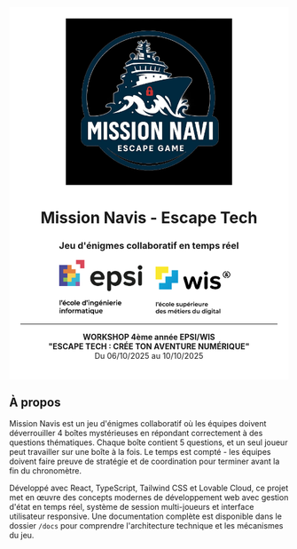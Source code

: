 <div align="center" style="background-color: white; padding: 20px;">

<img src="./public/mission-navis-logo.jpg" alt="Mission Navis Logo" width="300"/>

# Mission Navis - Escape Tech

### Jeu d'énigmes collaboratif en temps réel

<img src="./public/logo-epsi.png" alt="EPSI" width="150"/> &nbsp;&nbsp;&nbsp;&nbsp; <img src="./public/logo-wis.png" alt="WIS" width="150"/>

---

**WORKSHOP 4ème année EPSI/WIS**  
**"ESCAPE TECH : CRÉE TON AVENTURE NUMÉRIQUE"**  
Du 06/10/2025 au 10/10/2025

</div>

## À propos

Mission Navis est un jeu d'énigmes collaboratif où les équipes doivent déverrouiller 4 boîtes mystérieuses en répondant correctement à des questions thématiques. Chaque boîte contient 5 questions, et un seul joueur peut travailler sur une boîte à la fois. Le temps est compté - les équipes doivent faire preuve de stratégie et de coordination pour terminer avant la fin du chronomètre.

Développé avec React, TypeScript, Tailwind CSS et Lovable Cloud, ce projet met en œuvre des concepts modernes de développement web avec gestion d'état en temps réel, système de session multi-joueurs et interface utilisateur responsive. Une documentation complète est disponible dans le dossier `/docs` pour comprendre l'architecture technique et les mécanismes du jeu.
